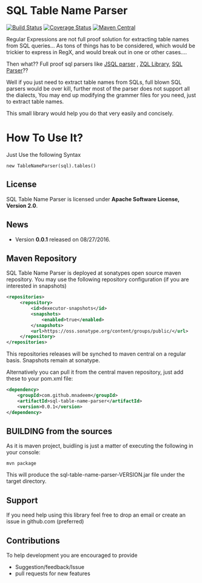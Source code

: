 # SQL Table Name Parser

[![Build Status](https://travis-ci.org/mnadeem/sql-table-name-parser.svg?branch=master)](https://travis-ci.org/mnadeem/sql-table-name-parser)
[![Coverage Status](https://coveralls.io/repos/github/mnadeem/sql-table-name-parser/badge.svg)](https://coveralls.io/github/mnadeem/sql-table-name-parser)
[![Maven Central](https://maven-badges.herokuapp.com/maven-central/com.github.mnadeem/sql-table-name-parser/badge.svg)](https://maven-badges.herokuapp.com/maven-central/com.github.mnadeem/sql-table-name-parser)


Regular Expressions are not full proof solution for extracting table names from SQL queries... As tons of things has to be considered, which would be trickier to express in RegX, and would break out in one or other cases....

Then what?? Full proof sql parsers like [JSQL parser](https://github.com/JSQLParser/JSqlParser) , [ZQL Library](http://zql.sourceforge.net/), [SQL Parser](http://www.sqlparser.com/)??

Well if you just need to extract table names from SQLs, full blown SQL parsers would be over kill, further most of the parser does not support all the dialects, You may end up modifying the grammer files for you need, just to extract table names.

This small library would help you do that very easily and concisely.

# How To Use It?

Just Use the following Syntax

    new TableNameParser(sql).tables()


## License

SQL Table Name Parser is licensed under **Apache Software License, Version 2.0**.

## News

* Version **0.0.1** released on 08/27/2016.


## Maven Repository

SQL Table Name Parser is deployed at sonatypes open source maven repository. You may use the following repository configuration (if you are interested in snapshots)

```xml
<repositories>
     <repository>
         <id>dexecutor-snapshots</id>
         <snapshots>
             <enabled>true</enabled>
         </snapshots>
         <url>https://oss.sonatype.org/content/groups/public/</url>
     </repository>
</repositories>
```
This repositories releases will be synched to maven central on a regular basis. Snapshots remain at sonatype.

Alternatively you can  pull it from the central maven repository, just add these to your pom.xml file:
```xml
<dependency>
    <groupId>com.github.mnadeem</groupId>
    <artifactId>sql-table-name-parser</artifactId>
    <version>0.0.1</version>
</dependency>
```

## BUILDING from the sources

As it is maven project, buidling is just a matter of executing the following in your console:

	mvn package

This will produce the sql-table-name-parser-VERSION.jar file under the target directory.

## Support
If you need help using this library feel free to drop an email or create an issue in github.com (preferred)

## Contributions
To help development you are encouraged to provide 
* Suggestion/feedback/Issue
* pull requests for new features


	
	

